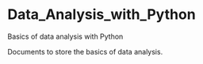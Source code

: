 # Data_Analysis_with_Python
Basics of data analysis with Python

Documents to store the basics of data analysis.
